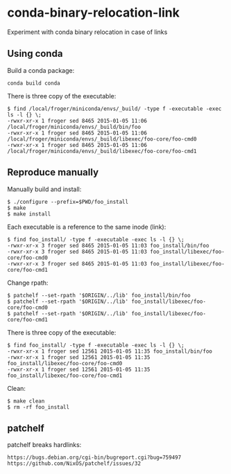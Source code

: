 conda-binary-relocation-link
============================

Experiment with conda binary relocation in case of links

Using conda
----------------------------

Build a conda package:

    conda build conda

There is three copy of the executable:

    $ find /local/froger/miniconda/envs/_build/ -type f -executable -exec ls -l {} \;
    -rwxr-xr-x 1 froger sed 8465 2015-01-05 11:06 /local/froger/miniconda/envs/_build/bin/foo
    -rwxr-xr-x 1 froger sed 8465 2015-01-05 11:06 /local/froger/miniconda/envs/_build/libexec/foo-core/foo-cmd0
    -rwxr-xr-x 1 froger sed 8465 2015-01-05 11:06 /local/froger/miniconda/envs/_build/libexec/foo-core/foo-cmd1

Reproduce manually
----------------------------

Manually build and install:

    $ ./configure --prefix=$PWD/foo_install
    $ make
    $ make install

Each executable is a reference to the same inode (link):

    $ find foo_install/ -type f -executable -exec ls -l {} \;
    -rwxr-xr-x 3 froger sed 8465 2015-01-05 11:03 foo_install/bin/foo
    -rwxr-xr-x 3 froger sed 8465 2015-01-05 11:03 foo_install/libexec/foo-core/foo-cmd0
    -rwxr-xr-x 3 froger sed 8465 2015-01-05 11:03 foo_install/libexec/foo-core/foo-cmd1

Change rpath:

    $ patchelf --set-rpath '$ORIGIN/../lib' foo_install/bin/foo
    $ patchelf --set-rpath '$ORIGIN/../lib' foo_install/libexec/foo-core/foo-cmd0
    $ patchelf --set-rpath '$ORIGIN/../lib' foo_install/libexec/foo-core/foo-cmd1

There is three copy of the executable:

    $ find foo_install/ -type f -executable -exec ls -l {} \;
    -rwxr-xr-x 1 froger sed 12561 2015-01-05 11:35 foo_install/bin/foo
    -rwxr-xr-x 1 froger sed 12561 2015-01-05 11:35 foo_install/libexec/foo-core/foo-cmd0
    -rwxr-xr-x 1 froger sed 12561 2015-01-05 11:35 foo_install/libexec/foo-core/foo-cmd1

Clean:

    $ make clean
    $ rm -rf foo_install

patchelf
----------------------------

patchelf breaks hardlinks:

    https://bugs.debian.org/cgi-bin/bugreport.cgi?bug=759497
    https://github.com/NixOS/patchelf/issues/32
